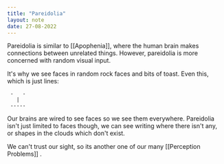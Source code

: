 ```yaml
---
title: "Pareidolia"
layout: note
date: 27-08-2022
---
```




Pareidolia is similar to [[Apophenia]], where the human brain makes connections between unrelated things. However, pareidolia is more concerned with random visual input.

It's why we see faces in random rock faces and bits of toast. Even this, which is just lines:

     -   -
       |
     -----

Our brains are wired to see faces so we see them everywhere. Pareidolia isn't just limited to faces though, we can see writing where there isn't any, or shapes in the clouds which don't exist.

We can't trust our sight, so its another one of our many [[Perception Problems]] .
